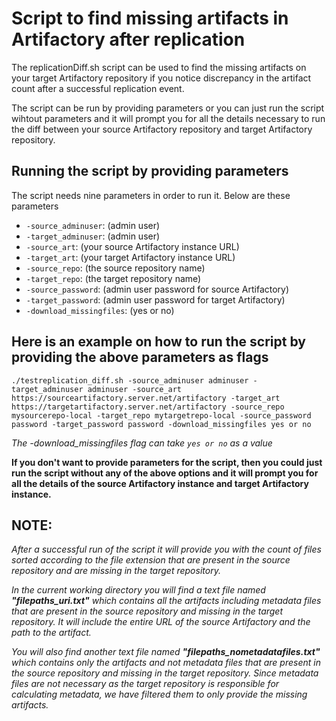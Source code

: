 Script to find missing artifacts in Artifactory after replication
=================================================================

The replicationDiff.sh script can be used to find the missing artifacts on your target Artifactory repository if you notice discrepancy in the artifact count after a successful replication event.

The script can be run by providing parameters or you can just run the script wihtout parameters and it will prompt you for all the details necessary to run the diff between your source Artifactory repository and target Artifactory repository.

Running the script by providing parameters
------------------------------------------

The script needs nine parameters in order to run it. Below are these parameters

- `-source_adminuser`: (admin user)
- `-target_adminuser`: (admin user)
- `-source_art`: (your source Artifactory instance URL)
- `-target_art`: (your target Artifactory instance URL)
- `-source_repo`: (the source repository name)
- `-target_repo`: (the target repository name)
- `-source_password`: (admin user password for source Artifactory)
- `-target_password`: (admin user password for target Artifactory)
- `-download_missingfiles`: (yes or no)

Here is an example on how to run the script by providing the above parameters as flags
--------------------------------------------------------------------------------------

`./testreplication_diff.sh -source_adminuser adminuser -target_adminuser adminuser -source_art https://sourceartifactory.server.net/artifactory -target_art https://targetartifactory.server.net/artifactory -source_repo mysourcerepo-local -target_repo mytargetrepo-local -source_password password -target_password password -download_missingfiles yes or no`

*The -download_missingfiles flag can take `yes or no` as a value*

**If you don't want to provide parameters for the script, then you could just run the script without any of the above options and it will prompt you for all the details of the source Artifactory instance and target Artifactory instance.**

**NOTE:**
----------
*After a successful run of the script it will provide you with the count of files sorted according to the file extension that are present in the source repository and are missing in the target repository.* 

*In the current working directory you will find a text file named **"filepaths_uri.txt"** which contains all the artifacts including metadata files that are present in the source repository and missing in the target repository. It will include the entire URL of the source Artifactory and the path to the artifact.*

*You will also find another text file named **"filepaths_nometadatafiles.txt"** which contains only the artifacts and not metadata files  that are present in the source repository and missing in the target repository. Since metadata files are not necessary as the target repository is responsible for calculating metadata, we have filtered them to only provide the missing artifacts.*
